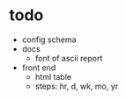 # todo

- config schema
- docs
    - font of ascii report
- front end
    - html table
    - steps: hr, d, wk, mo, yr
